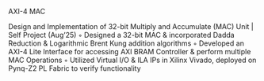 AXI-4 MAC

Design and Implementation of 32-bit Multiply and Accumulate (MAC) Unit | Self Project (Aug’25)
◦ Designed a 32-bit MAC & incorporated Dadda Reduction & Logarithmic Brent Kung addition algorithms
◦ Developed an AXI-4 Lite Interface for accessing AXI BRAM Controller & perform multiple MAC Operations
◦ Utilized Virtual I/O & ILA IPs in Xilinx Vivado, deployed on Pynq-Z2 PL Fabric to verify functionality
